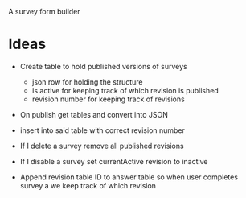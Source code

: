 A survey form builder



# Ideas

- Create table to hold published versions of surveys
  * json row for holding the structure
  * is active for keeping track of which revision is published
  * revision number for keeping track of revisions

- On publish get tables and convert into JSON
- insert into said table with correct revision number

- If I delete a survey remove all published revisions

- If I disable a survey set currentActive revision to inactive


- Append revision table ID to answer table so when user completes survey a we keep track of which revision